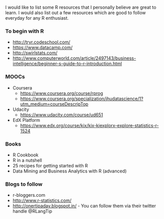 I would like to list some R resources that I personally believe are great to learn. I would also list out a few resources which are good to follow everyday for any R enthusiast.

### To begin with R
  * http://tryr.codeschool.com/
  * https://www.datacamp.com/
  * http://swirlstats.com/
  * http://www.computerworld.com/article/2497143/business-intelligence/beginner-s-guide-to-r-introduction.html

### MOOCs
  * Coursera
    * https://www.coursera.org/course/rprog
    * https://www.coursera.org/specialization/jhudatascience/1?utm_medium=courseDescripTop
  * Udacity
    * https://www.udacity.com/course/ud651
  * EdX Platform
    * https://www.edx.org/course/kix/kix-kiexplorx-explore-statistics-r-1524

### Books
  * R Cookbook
  * R in a nutshell
  * 25 recipes for getting started with R
  * Data Mining and Business Analytics with R (advanced)

### Blogs to follow
  * r-bloggers.com
  * http://www.r-statistics.com/
  * http://onertipaday.blogspot.in/ - You can follow them via their twitter handle @RLangTip

